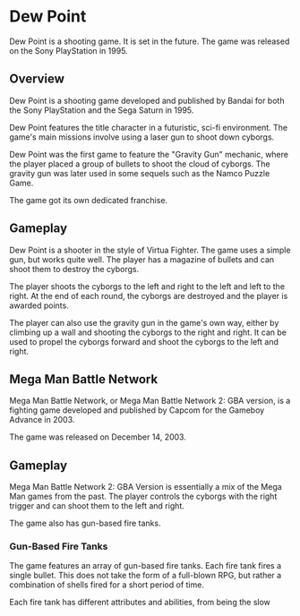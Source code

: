 # Dew Point

Dew Point is a shooting game. It is set in the future. The game was released on the Sony PlayStation in 1995.

## Overview

Dew Point is a shooting game developed and published by Bandai for both the Sony PlayStation and the Sega Saturn in 1995.

Dew Point features the title character in a futuristic, sci-fi environment. The game's main missions involve using a laser gun to shoot down cyborgs.

Dew Point was the first game to feature the "Gravity Gun" mechanic, where the player placed a group of bullets to shoot the cloud of cyborgs. The gravity gun was later used in some sequels such as the Namco Puzzle Game.

The game got its own dedicated franchise.

## Gameplay

Dew Point is a shooter in the style of Virtua Fighter. The game uses a simple gun, but works quite well. The player has a magazine of bullets and can shoot them to destroy the cyborgs.

The player shoots the cyborgs to the left and right to the left and left to the right. At the end of each round, the cyborgs are destroyed and the player is awarded points.

The player can also use the gravity gun in the game's own way, either by climbing up a wall and shooting the cyborgs to the right and right. It can be used to propel the cyborgs forward and shoot the cyborgs to the left and right.

## Mega Man Battle Network

Mega Man Battle Network, or Mega Man Battle Network 2: GBA version, is a fighting game developed and published by Capcom for the Gameboy Advance in 2003.

The game was released on December 14, 2003.

## Gameplay

Mega Man Battle Network 2: GBA Version is essentially a mix of the Mega Man games from the past. The player controls the cyborgs with the right trigger and can shoot them to the left and right.

The game also has gun-based fire tanks.

### Gun-Based Fire Tanks

The game features an array of gun-based fire tanks. Each fire tank fires a single bullet. This does not take the form of a full-blown RPG, but rather a combination of shells fired for a short period of time.

Each fire tank has different attributes and abilities, from being the slow